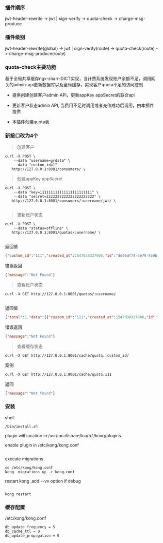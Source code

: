 
### 插件顺序

jwt-header-rewrite -> jwt | sign-verify -> quota-check -> charge-msg-produce

### 插件级别

jwt-header-rewrite(global) -> jwt | sign-verify(route) -> quota-check(route) -> charge-msg-produce(route)


### quota-check主要功能

基于全局共享缓存ngx-sharr-DICT实现，当计费系统发现账户余额不足，调用网关的admin-api更新数据库以及全局缓存，实现客户quota不足的访问控制

- 提供创建创建客户admin API，更新appKey appSecret的联合api

- 更新客户状态admin API, 当费用不足时调用或者充值成功后调用，由本插件提供

- 本插件创建quota表

### 新接口改为4个

> 创建客户

```
curl -X POST \
    --data "username=grdata" \
    --data "custom_id=1"
   http://127.0.0.1:8001/consumers/ \

```

> 创建appKey appSecret

```
curl -X POST \
    --data "key=111111111111111111111111" \
    --data "secret=2222222222222222222222" \
   http://127.0.0.1:8001/consumers/:username/jwt/ \
   
```

> 更新账户状态

```
curl -X POST \
    --data "status=offline" \
   http://127.0.0.1:8001/quotas/:username/ \
  
```

返回值

```json
{"custom_id":"111","created_at":1547038327000,"id":"dd96df74-6e79-4e9b-a611-294b253fa4f7","status":"normal","consumer_id":"be3517b2-8406-4dd5-9337-b8c89b30c72e"}
```

错误返回
```json
{"message":"Not Found"}
```

> 查看账户状态

```
curl -X GET http://127.0.0.1:8001/quotas/:username/
   
```

返回值

```json
{"total":1,"data":[{"custom_id":"111","created_at":1547038327000,"id":"dd96df74-6e79-4e9b-a611-294b253fa4f7","status":"normal","consumer_id":"be3517b2-8406-4dd5-9337-b8c89b30c72e"}]}
```

错误返回
```json
{"message":"Not Found"}
```

> 查看缓存状态

```
curl -X GET http://127.0.0.1:8001/cache/quota.:custom_id/

```

案例

```
curl -X GET http://127.0.0.1:8001/cache/quota.111
```

返回

```json
{"message":"Not found"}
```

### 安装

shell
```
/bin/install.sh

```
plugin will location in /usr/local/share/lua/5.1/kong/plugins

enable plugin in /etc/kong/kong.conf

```

```
execute migrations

```
cd /etc/kong/kong.conf
kong  migrations up -c kong.conf
```

restart kong ,add --vv option if debug

```

kong restart

```


### 缓存配置
/etc/kong/kong.conf
```
db_update_frequency = 5
db_cache_ttl = 0
db_update_propagation = 0
```

